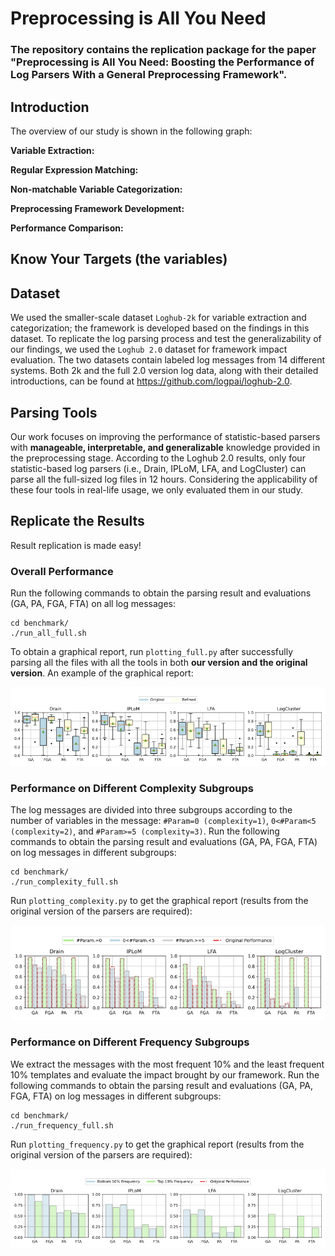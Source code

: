 # Preprocessing is All You Need
### The repository contains the replication package for the paper "Preprocessing is All You Need: Boosting the Performance of Log Parsers With a General Preprocessing Framework".

## Introduction
The overview of our study is shown in the following graph:

**Variable Extraction:**

**Regular Expression Matching:**

**Non-matchable Variable Categorization:**

**Preprocessing Framework Development:**

**Performance Comparison:**

## Know Your Targets (the variables)

## Dataset
We used the smaller-scale dataset ``Loghub-2k`` for variable extraction and categorization; the framework is developed based on the findings in this dataset. To replicate the log parsing process and test the generalizability of our findings, we used the ``Loghub 2.0`` dataset for framework impact evaluation. The two datasets contain labeled log messages from 14 different systems. Both 2k and the full 2.0 version log data, along with their detailed introductions, can be found at https://github.com/logpai/loghub-2.0.

## Parsing Tools
Our work focuses on improving the performance of statistic-based parsers with **manageable, interpretable, and generalizable** knowledge provided in the preprocessing stage. According to the Loghub 2.0 results, only four statistic-based log parsers (i.e., Drain, IPLoM, LFA, and LogCluster) can parse all the full-sized log files in 12 hours. Considering the applicability of these four tools in real-life usage, we only evaluated them in our study. 

## Replicate the Results
Result replication is made easy! 

### Overall Performance
Run the following commands to obtain the parsing result and evaluations (GA, PA, FGA, FTA) on all log messages:

```
cd benchmark/
./run_all_full.sh
```

To obtain a graphical report, run ``plotting_full.py`` after successfully parsing all the files with all the tools in both **our version and the original version**. An example of the graphical report:

![image](./plots/comparison_full.png?raw=true)

### Performance on Different Complexity Subgroups
The log messages are divided into three subgroups according to the number of variables in the message: ``#Param=0 (complexity=1)``, ``0<#Param<5 (complexity=2)``, and ``#Param>=5 (complexity=3)``. Run the following commands to obtain the parsing result and evaluations (GA, PA, FGA, FTA) on log messages in different subgroups:

```
cd benchmark/
./run_complexity_full.sh
```

Run ``plotting_complexity.py`` to get the graphical report (results from the original version of the parsers are required):

![image](./plots/complexity_full_all.png?raw=true)

### Performance on Different Frequency Subgroups
We extract the messages with the most frequent 10\% and the least frequent 10\% templates and evaluate the impact brought by our framework. Run the following commands to obtain the parsing result and evaluations (GA, PA, FGA, FTA) on log messages in different subgroups:

```
cd benchmark/
./run_frequency_full.sh
```

Run ``plotting_frequency.py`` to get the graphical report (results from the original version of the parsers are required):

![image](./plots/frequency_full_all.png?raw=true)
